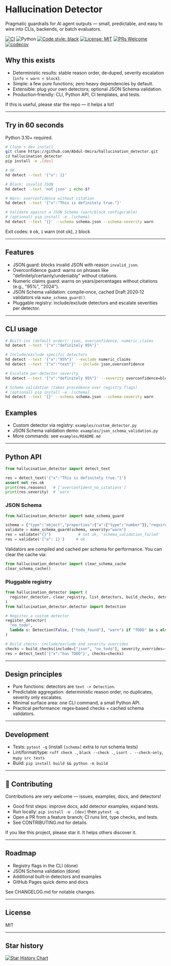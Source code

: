 # Hallucination Detector

Pragmatic guardrails for AI agent outputs — small, predictable, and easy to wire into CLIs, backends, or batch evaluators.

[![CI](https://github.com/Abdul-Omira/hallucination_detector/actions/workflows/ci.yml/badge.svg)](https://github.com/Abdul-Omira/hallucination_detector/actions/workflows/ci.yml)
![Python](https://img.shields.io/badge/Python-3.10%2B-blue)
[![Code style: black](https://img.shields.io/badge/code%20style-black-000000.svg)](https://github.com/psf/black)
[![License: MIT](https://img.shields.io/badge/License-MIT-yellow.svg)](LICENSE)
[![PRs Welcome](https://img.shields.io/badge/PRs-welcome-brightgreen.svg)](#-contributing) [![codecov](https://codecov.io/gh/Abdul-Omira/hallucination_detector/branch/main/graph/badge.svg)](https://codecov.io/gh/Abdul-Omira/hallucination_detector)

## Why this exists
- Deterministic results: stable reason order, de‑duped, severity escalation (`info < warn < block`).
- Simple: a few pure functions; zero heavy dependencies by default.
- Extensible: plug your own detectors; optional JSON Schema validation.
- Production‑friendly: CLI, Python API, CI templates, and tests.

If this is useful, please star the repo — it helps a lot!

---

## Try in 60 seconds
Python 3.10+ required.

```bash
# Clone + dev install
git clone https://github.com/Abdul-Omira/hallucination_detector.git
cd hallucination_detector
pip install -e .[dev]

# OK
hd detect --text '{"x": 1}'

# Block: invalid JSON
hd detect --text 'not json' ; echo $?

# Warn: overconfidence without citation
hd detect --text '{"x":"This is definitely true."}'

# Validate against a JSON Schema (warn/block configurable)
# (optional) pip install -e .[schema]
hd detect --text '{}' --schema schema.json --schema-severity warn
```

Exit codes: `0` ok, `1` warn (not ok), `2` block

---

## Features
- JSON guard: blocks invalid JSON with reason `invalid_json`.
- Overconfidence guard: warns on phrases like "definitely/certainly/undeniably" without citations.
- Numeric claims guard: warns on years/percentages without citations (e.g., "95%", "2024").
- JSON Schema validation: compile‑once, cached Draft 2020‑12 validators via `make_schema_guard()`.
- Pluggable registry: include/exclude detectors and escalate severities per detector.

---

## CLI usage
```bash
# Built‑ins (default order): json, overconfidence, numeric_claims
hd detect --text '{"x":"definitely 95%"}'

# Include/exclude specific detectors
hd detect --text '{"x":"95%"}' --exclude numeric_claims
hd detect --text '{"x":"text"}' --include json,overconfidence

# Escalate per‑detector severity
hd detect --text '{"x":"definitely 95%"}' --severity overconfidence=block,numeric_claims=block

# Schema validation (takes precedence over registry flags)
# (optional) pip install -e .[schema]
hd detect --text '{}' --schema schema.json --schema-severity warn
```

## Examples
- Custom detector via registry: `examples/custom_detector.py`
- JSON Schema validation demo: `examples/json_schema_validation.py`
- More commands: see `examples/README.md`


---

## Python API
```python
from hallucination_detector import detect_text

res = detect_text('{"x":"This is definitely true."}')
assert not res.ok
print(res.reasons)   # ['overconfident_no_citations']
print(res.severity)  # 'warn'
```

### JSON Schema
```python
from hallucination_detector import make_schema_guard

schema = {"type":"object","properties":{"a":{"type":"number"}},"required":["a"]}
validate = make_schema_guard(schema, severity="warn")
res = validate("{}")            # not ok, 'schema_validation_failed'
res = validate('{"a": 1}')     # ok
```

Validators are compiled and cached per schema for performance. You can clear the cache via:

```python
from hallucination_detector import clear_schema_cache
clear_schema_cache()
```

### Pluggable registry
```python
from hallucination_detector import (
  register_detector, clear_registry, list_detectors, build_checks, detect_text
)
from hallucination_detector.detector import Detection

# Register a custom detector
register_detector(
  "no_todo",
  lambda s: Detection(False, ["todo_found"], "warn") if "TODO" in s else Detection(True, [])
)

# Build checks: include/exclude and severity overrides
checks = build_checks(include=["json", "no_todo"], severity_overrides={"no_todo": "block"})
res = detect_text('{"x":"has TODO"}', checks=checks)
```

---

## Design principles
- Pure functions: detectors are `text -> Detection`.
- Predictable aggregation: deterministic reason order, no duplicates, severity only escalates.
- Minimal surface area: one CLI command, a small Python API.
- Practical performance: regex‑based checks + cached schema validators.

---

## Development
- Tests: `pytest -q` (install `[schema]` extra to run schema tests)
- Lint/format/type: `ruff check .`, `black --check .`, `isort . --check-only`, `mypy src tests`
- Build: `pip install build && python -m build`

---

## 🚀 Contributing
Contributions are very welcome — issues, examples, docs, and detectors!

- Good first steps: improve docs, add detector examples, expand tests.
- Run locally: `pip install -e .[dev]` then `pytest -q`.
- Open a PR from a feature branch; CI runs lint, type checks, and tests.
- See CONTRIBUTING.md for details.

If you like this project, please star it. It helps others discover it.

---

## Roadmap
- Registry flags in the CLI (done)
- JSON Schema validation (done)
- Additional built‑in detectors and examples
- GitHub Pages quick demo and docs

See CHANGELOG.md for notable changes.

---

## License
MIT

---

## Star history
[![Star History Chart](https://api.star-history.com/svg?repos=Abdul-Omira/hallucination_detector&type=Date)](https://star-history.com/#Abdul-Omira/hallucination_detector&Date)
